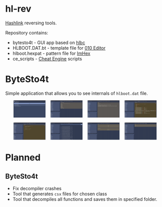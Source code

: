 # hl-rev
[Hashlink](https://github.com/HaxeFoundation/hashlink) reversing tools.

Repository contains:
- bytesto4t - GUI app based on [hlbc](https://github.com/Gui-Yom/hlbc)
- HLBOOT.DAT.bt - template file for [010 Editor](https://www.sweetscape.com/010editor/)
- hlboot.hexpat - pattern file for [ImHex](https://github.com/WerWolv/ImHex)
- ce_scripts - [Cheat Engine](https://www.cheatengine.org/) scripts

# ByteSto4t
Simple application that allows you to see internals of `hlboot.dat` file.

<div align="center">
  <div style="display: flex; gap: 1rem; justify-content: center; flex-wrap: wrap; margin-bottom: 1rem;">
    <img src="docs/images/bytesto4t_1.png" width="20%" />
    <img src="docs/images/bytesto4t_2.png" width="20%" />
    <img src="docs/images/bytesto4t_3.png" width="20%" />
    <img src="docs/images/bytesto4t_4.png" width="20%" />
    <img src="docs/images/bytesto4t_5.png" width="20%" />
    <img src="docs/images/bytesto4t_6.png" width="20%" />
    <img src="docs/images/bytesto4t_7.png" width="20%" />
    <img src="docs/images/bytesto4t_8.png" width="20%" />
  </div>
</div>

# Planned

## ByteSto4t

- Fix decompiler crashes
- Tool that generates `csx` files for chosen class
- Tool that decompiles all functions and saves them in specified folder. 
